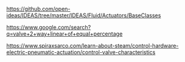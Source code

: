 https://github.com/open-ideas/IDEAS/tree/master/IDEAS/Fluid/Actuators/BaseClasses

https://www.google.com/search?q=valve+2+way+linear+of+equal+percentage

https://www.spiraxsarco.com/learn-about-steam/control-hardware-electric-pneumatic-actuation/control-valve-characteristics
